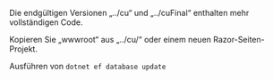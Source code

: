 Die endgültigen Versionen „../cu“ und „../cuFinal“ enthalten mehr vollständigen Code.

Kopieren Sie „wwwroot“ aus „../cu/“ oder einem neuen Razor-Seiten-Projekt.

Ausführen von `dotnet ef database update`
